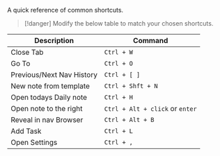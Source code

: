 A quick reference of common shortcuts.

> [!danger]
> Modify the below table to match your chosen shortcuts.

| Description | Command |
| ---- | ---- |
| Close Tab | `Ctrl + W` |
| Go To | `Ctrl + O` |
| Previous/Next Nav History | `Ctrl + [ ]` |
| New note from template | `Ctrl + Shft + N` |
| Open todays Daily note | `Ctrl + H` |
| Open note to the right | `Ctrl + Alt + click` or `enter` |
| Reveal in nav Browser | `Ctrl + Alt + B` |
| Add Task | `Ctrl + L` |
| Open Settings | `Ctrl + ,` |

